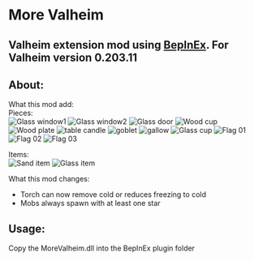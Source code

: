 # More Valheim
## Valheim extension mod using [BepInEx](https://github.com/BepInEx/BepInEx). For Valheim version 0.203.11

## About:
What this mod add:\
Pieces:\
![Glass window1](MoreValheimProject/Assets/Sprites/glasswindow1.png)
![Glass window2](MoreValheimProject/Assets/Sprites/glasswindow2.png)
![Glass door](MoreValheimProject/Assets/Sprites/glassdoor1.png)
![Wood cup](MoreValheimProject/Assets/Sprites/woodcup.png)
![Wood plate](MoreValheimProject/Assets/Sprites/woodplate.png)
![table candle](MoreValheimProject/Assets/Sprites/tablecandle.png)
![goblet](MoreValheimProject/Assets/Sprites/goblet.png)
![gallow](MoreValheimProject/Assets/Sprites/gallow.png)
![Glass cup](MoreValheimProject/Assets/Sprites/glasscup.png)
![Flag 01](MoreValheimProject/Assets/Sprites/flagpole01.png)
![Flag 02](MoreValheimProject/Assets/Sprites/flagpole02.png)
![Flag 03](MoreValheimProject/Assets/Sprites/flagpole03.png)

Items:\
![Sand item](MoreValheimProject/Assets/Sprites/sand.png)
![Glass item](MoreValheimProject/Assets/Sprites/glass.png)

What this mod changes:
- Torch can now remove cold or reduces freezing to cold
- Mobs always spawn with at least one star
## Usage:
Copy the MoreValheim.dll into the BepInEx plugin folder